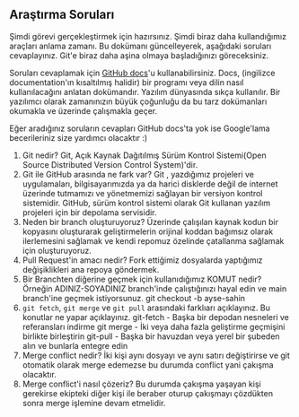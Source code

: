 ﻿## Araştırma Soruları

Şimdi görevi gerçekleştirmek için hazırsınız. Şimdi biraz daha kullandığımız araçları anlama zamanı. Bu dokümanı güncelleyerek, aşağıdaki soruları cevaplayınız. Git'e biraz daha aşina olmaya başladığınızı göreceksiniz. 

Soruları cevaplamak için [GitHub docs](https://docs.github.com/en)'u kullanabilirsiniz. Docs, (ingilizce documentation'ın kısaltılmış halidir) bir programı veya dilin nasıl kullanılacağını anlatan dokümandır. Yazılım dünyasında sıkça kullanılır. Bir yazılımcı olarak zamanınızın büyük çoğunluğu da bu tarz dokümanları okumakla ve üzerinde çalışmakla geçer.

Eğer aradığınız soruların cevapları GitHub docs'ta yok ise Google'lama becerileriniz size yardımcı olacaktır :)

1. Git nedir?
Git, Açık Kaynak Dağıtılmış Sürüm Kontrol Sistemi(Open Source Distributed Version Control System)'dir.
2. Git ile GitHub arasında ne fark var?
Git , yazdığımız projeleri ve uygulamaları, bilgisayarımızda ya da harici disklerde değil de internet üzerinde tutmamızı ve yönetmemizi sağlayan bir versiyon kontrol sistemidir. GitHub, sürüm kontrol sistemi olarak Git kullanan yazılım projeleri için bir depolama servisidir.
3. Neden bir branch oluşturuyoruz?
Üzerinde çalışılan kaynak kodun bir kopyasını oluşturarak geliştirmelerin orijinal koddan bağımsız olarak ilerlemesini sağlamak ve kendi repomuz özelinde çatallanma sağlamak için oluşturuyoruz. 
4. Pull Request'in amacı nedir?
Fork ettiğimiz dosyalarda yaptığımız değişiklikleri ana repoya göndermek.
5. Bir Branchten diğerine geçmek için kullanıdığımız KOMUT nedir? Örneğin ADINIZ-SOYADINIZ branch'inde çalıştığınızı hayal edin ve main branch'ine geçmek istiyorsunuz.
git checkout -b ayse-sahin
6. `git fetch`, `git merge` ve `git pull` arasındaki farklıarı açıklayınız. Bu konutlar ne yapar açıklayınız.
git-fetch - Başka bir depodan nesneleri ve referansları indirme
git merge - İki veya daha fazla geliştirme geçmişini birlikte birleştirin
git-pull - Başka bir havuzdan veya yerel bir şubeden alın ve bunlarla entegre edin
7. Merge conflict nedir?
İki kişi aynı dosyayı ve aynı satırı değiştirirse ve git otomatik olarak merge edemezse bu durumda conflict yani çakışma olacaktır.
8. Merge conflict'i nasıl çözeriz?
Bu durumda çakışma yaşayan kişi gerekirse ekipteki diğer kişi ile beraber oturup çakışmayı çözdükten sonra merge işlemine devam etmelidir.
